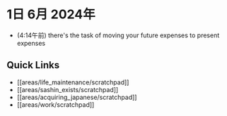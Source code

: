 # 1日 6月 2024年
- (4:14午前) there's the task of moving your future expenses to present expenses
 



## Quick Links
- [[areas/life_maintenance/scratchpad]]
- [[areas/sashin_exists/scratchpad]]
- [[areas/acquiring_japanese/scratchpad]]
- [[areas/work/scratchpad]]
